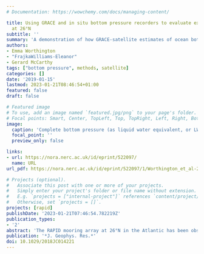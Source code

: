 ```yaml
---
# Documentation: https://wowchemy.com/docs/managing-content/

title: Using GRACE and in situ bottom pressure recorders to evaluate external transports
  at 26°N
subtitle: ''
summary: 'A demonstration of how GRACE-satellite estimates of ocean bottom pressure can be used to stitch together *in situ* bottom pressure records at 26°N, alleviating the need to detrend the observed bottom pressure. However, the method does not allow determination of the trend over the full period; if the GRACE trend over the full period (2004-2016) is applied, then it implies a trend in the compensation transports from 26°N which has the opposite sign as the compensation transport derived from the RAPID 26°N mooring array.'
authors:
- Emma Worthington
- "FrajkaWilliams-Eleanor"
- Gerard McCarthy
tags: ["bottom pressure", methods, satellite]
categories: []
date: '2019-01-15'
lastmod: 2023-01-21T08:46:54+01:00
featured: false
draft: false

# Featured image
# To use, add an image named `featured.jpg/png` to your page's folder.
# Focal points: Smart, Center, TopLeft, Top, TopRight, Left, Right, BottomLeft, Bottom, BottomRight.
image:
  caption: 'Complete bottom pressure (as liquid water equivalent, or LWE) time series for the WB2 mooring; adjusted for instrument drift using Gravity Recovery and Climate Experiment data, with data gaps filled with a modified annual cycle, and with overlapping sections replaced by a weighted mean.'
  focal_point: ''
  preview_only: false

links:
- url: https://nora.nerc.ac.uk/id/eprint/522097/
  name: URL
url_pdf: https://nora.nerc.ac.uk/id/eprint/522097/1/Worthington_et_al-2019-Journal_of_Geophysical_Research__Oceans.pdf

# Projects (optional).
#   Associate this post with one or more of your projects.
#   Simply enter your project's folder or file name without extension.
#   E.g. `projects = ["internal-project"]` references `content/project/deep-learning/index.md`.
#   Otherwise, set `projects = []`.
projects: [rapid]
publishDate: '2023-01-21T07:46:54.782219Z'
publication_types:
- '2'
abstract: 'The RAPID mooring array at 26°N in the Atlantic has been observing the Atlantic meridional overturning circulation (AMOC) since 2004, with estimates of AMOC strength suggesting that it has declined over the 2004–2016 period. When AMOC transport is estimated, an external transport is added to the observed Ekman, Florida Straits, and baroclinic geostrophic transports to ensure zero net mass transport across the section. This approach was validated using the first year of RAPID data by estimating the external component directly from in situ bottom pressure data. Since bottom pressure recorders commonly show low-frequency instrument drift, bottom pressure data had to be dedrifted prior to calculating the external component. Here we calculate the external component from 10 years of in situ bottom pressure data and evaluate two choices for dedrifting the records: traditional and adjusted using a Gravity Recovery and Climate Experiment (GRACE) bottom pressure solution. We show that external transport estimated from GRACE-adjusted, in situ bottom pressure data correlates better with the RAPID compensation transport (r=0.65,p<0.05) than using individually dedrifted bottom pressure recorders, particularly at low frequencies on timescales shorter than 10 years, demonstrating that the low-frequency variability added from GRACE is consistent with the transport variability at RAPID. We further use the bottom pressure-derived external transport to evaluate the zonal distribution of the barotropic transport variability and find that the transport variability is concentrated west of the Mid-Atlantic Ridge rather than uniformly distributed across the basin, as assumed in the RAPID calculation.'
publication: '*J. Geophys. Res.*'
doi: 10.1029/2018JC014221
---
```


